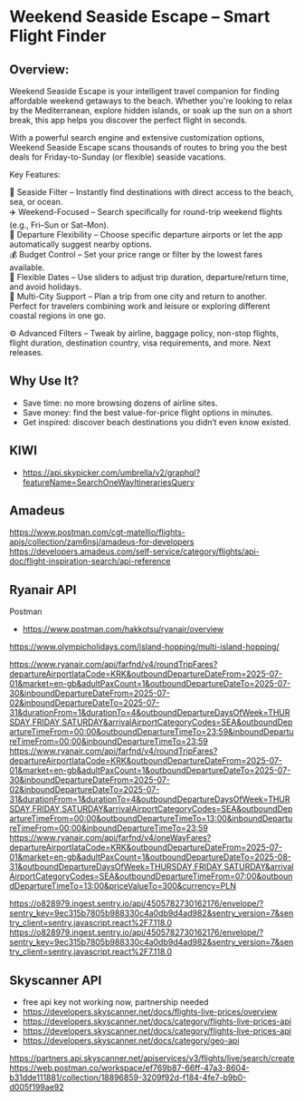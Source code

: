 
# Weekend Seaside Escape – Smart Flight Finder
## Overview:
Weekend Seaside Escape is your intelligent travel companion for finding affordable weekend getaways to the beach. Whether you're looking to relax by the Mediterranean, explore hidden islands, or soak up the sun on a short break, this app helps you discover the perfect flight in seconds.

With a powerful search engine and extensive customization options, Weekend Seaside Escape scans thousands of routes to bring you the best deals for Friday-to-Sunday (or flexible) seaside vacations.

Key Features:

🌊 Seaside Filter – Instantly find destinations with direct access to the beach, sea, or ocean.<br>
✈️ Weekend-Focused – Search specifically for round-trip weekend flights (e.g., Fri–Sun or Sat–Mon).<br>
🛫 Departure Flexibility – Choose specific departure airports or let the app automatically suggest nearby options.<br>
💰 Budget Control – Set your price range or filter by the lowest fares available.<br>
📅 Flexible Dates – Use sliders to adjust trip duration, departure/return time, and avoid holidays.<br>
🧳 Multi-City Support – Plan a trip from one city and return to another. Perfect for travelers combining work and leisure or exploring different coastal regions in one go.<br>

⚙️ Advanced Filters – Tweak by airline, baggage policy, non-stop flights, flight duration, destination country, visa requirements, and more.
Next releases.

## Why Use It?
- Save time: no more browsing dozens of airline sites.
- Save money: find the best value-for-price flight options in minutes.
- Get inspired: discover beach destinations you didn’t even know existed.

## KIWI
- https://api.skypicker.com/umbrella/v2/graphql?featureName=SearchOneWayItinerariesQuery


## Amadeus
https://www.postman.com/cgt-matellio/flights-apis/collection/zam6nsj/amadeus-for-developers
https://developers.amadeus.com/self-service/category/flights/api-doc/flight-inspiration-search/api-reference

## Ryanair API
Postman
- https://www.postman.com/hakkotsu/ryanair/overview

https://www.olympicholidays.com/island-hopping/multi-island-hopping/

https://www.ryanair.com/api/farfnd/v4/roundTripFares?departureAirportIataCode=KRK&outboundDepartureDateFrom=2025-07-01&market=en-gb&adultPaxCount=1&outboundDepartureDateTo=2025-07-30&inboundDepartureDateFrom=2025-07-02&inboundDepartureDateTo=2025-07-31&durationFrom=1&durationTo=4&outboundDepartureDaysOfWeek=THURSDAY,FRIDAY,SATURDAY&arrivalAirportCategoryCodes=SEA&outboundDepartureTimeFrom=00:00&outboundDepartureTimeTo=23:59&inboundDepartureTimeFrom=00:00&inboundDepartureTimeTo=23:59
https://www.ryanair.com/api/farfnd/v4/roundTripFares?departureAirportIataCode=KRK&outboundDepartureDateFrom=2025-07-01&market=en-gb&adultPaxCount=1&outboundDepartureDateTo=2025-07-30&inboundDepartureDateFrom=2025-07-02&inboundDepartureDateTo=2025-07-31&durationFrom=1&durationTo=4&outboundDepartureDaysOfWeek=THURSDAY,FRIDAY,SATURDAY&arrivalAirportCategoryCodes=SEA&outboundDepartureTimeFrom=00:00&outboundDepartureTimeTo=13:00&inboundDepartureTimeFrom=00:00&inboundDepartureTimeTo=23:59
https://www.ryanair.com/api/farfnd/v4/oneWayFares?departureAirportIataCode=KRK&outboundDepartureDateFrom=2025-07-01&market=en-gb&adultPaxCount=1&outboundDepartureDateTo=2025-08-31&outboundDepartureDaysOfWeek=THURSDAY,FRIDAY,SATURDAY&arrivalAirportCategoryCodes=SEA&outboundDepartureTimeFrom=07:00&outboundDepartureTimeTo=13:00&priceValueTo=300&currency=PLN

https://o828979.ingest.sentry.io/api/4505782730162176/envelope/?sentry_key=9ec315b7805b988330c4a0db9d4ad982&sentry_version=7&sentry_client=sentry.javascript.react%2F7.118.0
https://o828979.ingest.sentry.io/api/4505782730162176/envelope/?sentry_key=9ec315b7805b988330c4a0db9d4ad982&sentry_version=7&sentry_client=sentry.javascript.react%2F7.118.0

## Skyscanner API
- free api key not working now, partnership needed
- https://developers.skyscanner.net/docs/flights-live-prices/overview
- https://developers.skyscanner.net/docs/category/flights-live-prices-api
- https://developers.skyscanner.net/docs/category/flights-live-prices-api
- https://developers.skyscanner.net/docs/category/geo-api

https://partners.api.skyscanner.net/apiservices/v3/flights/live/search/create
https://web.postman.co/workspace/ef769b87-66ff-47a3-8604-b31dde111881/collection/18896859-3209f92d-f184-4fe7-b9b0-d005f199ae92
